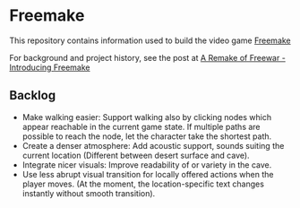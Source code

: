 # Freemake

This repository contains information used to build the video game [Freemake](https://distilledgames.itch.io/freemake)

For background and project history, see the post at [A Remake of Freewar - Introducing Freemake](https://forum.distilled.games/t/a-remake-of-freewar-introducing-freemake/120)

## Backlog

+ Make walking easier: Support walking also by clicking nodes which appear reachable in the current game state. If multiple paths are possible to reach the node, let the character take the shortest path.
+ Create a denser atmosphere: Add acoustic support, sounds suiting the current location (Different between desert surface and cave).
+ Integrate nicer visuals: Improve readability of or variety in the cave.
+ Use less abrupt visual transition for locally offered actions when the player moves. (At the moment, the location-specific text changes instantly without smooth transition).
